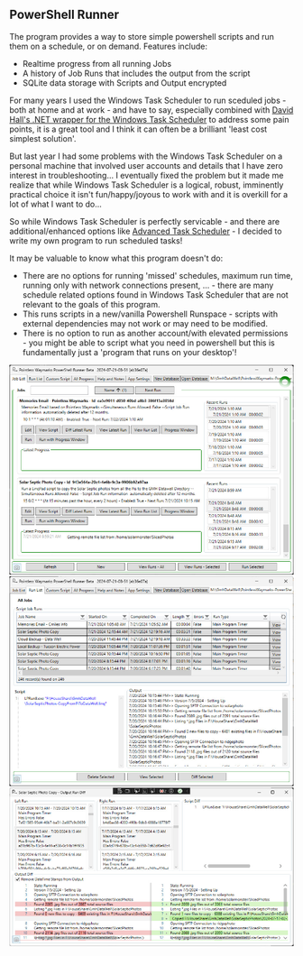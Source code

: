 ## PowerShell Runner

The program provides a way to store simple powershell scripts and run them on a schedule, or on demand. Features include:
 - Realtime progress from all running Jobs
 - A history of Job Runs that includes the output from the script
 - SQLite data storage with Scripts and Output encrypted

For many years I used the Windows Task Scheduler to run sceduled jobs - both at home and at work - and have to say, especially combined with [David Hall's .NET wrapper for the Windows Task Scheduler](https://github.com/dahall/TaskScheduler) to address some pain points, it is a great tool and I think it can often be a brilliant 'least cost simplest solution'.

But last year I had some problems with the Windows Task Scheduler on a personal machine that involved user accounts and details that I have zero interest in troubleshooting... I eventually fixed the problem but it made me realize that while Windows Task Scheduler is a logical, robust, imminently practical choice it isn't fun/happy/joyous to work with and it is overkill for a lot of what I want to do...

So while Windows Task Scheduler is perfectly servicable - and there are additional/enhanced options like [Advanced Task Scheduler](https://www.advscheduler.com/) - I decided to write my own program to run scheduled tasks!

It may be valuable to know what this program doesn't do:
 - There are no options for running 'missed' schedules, maximum run time, running only with network connections present, ... - there are many schedule related options found in Windows Task Scheduler that are not relevant to the goals of this program.
 - This runs scripts in a new/vanilla Powershell Runspace - scripts with external dependencies may not work or may need to be modified.
 - There is no option to run as another account/with elevated permissions - you might be able to script what you need in powershell but this is fundamentally just a 'program that runs on your desktop'!

 ![JobList](../PointlessWaymarks.PowershellRunnerScreenShots/PowerShellRunnerJobList.jpg "Job List")
 ![RunList](../PointlessWaymarks.PowershellRunnerScreenShots/PowerShellRunnerRunList.jpg "Run List")
 ![RunDiffView](../PointlessWaymarks.PowershellRunnerScreenShots/PowerShellRunnerRunDiffView.jpg "Run Diff View")